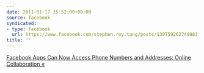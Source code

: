 ```yaml
---
date: 2011-01-17 15:52:00+00:00
source: facebook
syndicated:
- type: facebook
  url: https://www.facebook.com/stephen.roy.tang/posts/139759262749883
title: ''
---
```


[Facebook Apps Can Now Access Phone Numbers and Addresses: Online Collaboration «](http://gigaom.com/collaboration/facebook-apps-can-now-access-phone-numbers-and-addresses/)